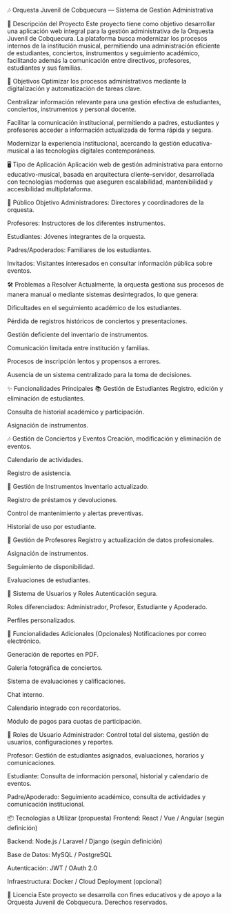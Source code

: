 🎶 Orquesta Juvenil de Cobquecura — Sistema de Gestión Administrativa

📑 Descripción del Proyecto
Este proyecto tiene como objetivo desarrollar una aplicación web integral para la gestión administrativa de la Orquesta Juvenil de Cobquecura. La plataforma busca modernizar los procesos internos de la institución musical, permitiendo una administración eficiente de estudiantes, conciertos, instrumentos y seguimiento académico, facilitando además la comunicación entre directivos, profesores, estudiantes y sus familias.

🎯 Objetivos
Optimizar los procesos administrativos mediante la digitalización y automatización de tareas clave.

Centralizar información relevante para una gestión efectiva de estudiantes, conciertos, instrumentos y personal docente.

Facilitar la comunicación institucional, permitiendo a padres, estudiantes y profesores acceder a información actualizada de forma rápida y segura.

Modernizar la experiencia institucional, acercando la gestión educativa-musical a las tecnologías digitales contemporáneas.

🖥️ Tipo de Aplicación
Aplicación web de gestión administrativa para entorno educativo-musical, basada en arquitectura cliente-servidor, desarrollada con tecnologías modernas que aseguren escalabilidad, mantenibilidad y accesibilidad multiplataforma.

👥 Público Objetivo
Administradores: Directores y coordinadores de la orquesta.

Profesores: Instructores de los diferentes instrumentos.

Estudiantes: Jóvenes integrantes de la orquesta.

Padres/Apoderados: Familiares de los estudiantes.

Invitados: Visitantes interesados en consultar información pública sobre eventos.

🛠️ Problemas a Resolver
Actualmente, la orquesta gestiona sus procesos de manera manual o mediante sistemas desintegrados, lo que genera:

Dificultades en el seguimiento académico de los estudiantes.

Pérdida de registros históricos de conciertos y presentaciones.

Gestión deficiente del inventario de instrumentos.

Comunicación limitada entre institución y familias.

Procesos de inscripción lentos y propensos a errores.

Ausencia de un sistema centralizado para la toma de decisiones.

✨ Funcionalidades Principales
📚 Gestión de Estudiantes
Registro, edición y eliminación de estudiantes.

Consulta de historial académico y participación.

Asignación de instrumentos.

🎶 Gestión de Conciertos y Eventos
Creación, modificación y eliminación de eventos.

Calendario de actividades.

Registro de asistencia.

🎻 Gestión de Instrumentos
Inventario actualizado.

Registro de préstamos y devoluciones.

Control de mantenimiento y alertas preventivas.

Historial de uso por estudiante.

🎼 Gestión de Profesores
Registro y actualización de datos profesionales.

Asignación de instrumentos.

Seguimiento de disponibilidad.

Evaluaciones de estudiantes.

🔐 Sistema de Usuarios y Roles
Autenticación segura.

Roles diferenciados: Administrador, Profesor, Estudiante y Apoderado.

Perfiles personalizados.

📝 Funcionalidades Adicionales (Opcionales)
Notificaciones por correo electrónico.

Generación de reportes en PDF.

Galería fotográfica de conciertos.

Sistema de evaluaciones y calificaciones.

Chat interno.

Calendario integrado con recordatorios.

Módulo de pagos para cuotas de participación.

🔑 Roles de Usuario
Administrador: Control total del sistema, gestión de usuarios, configuraciones y reportes.

Profesor: Gestión de estudiantes asignados, evaluaciones, horarios y comunicaciones.

Estudiante: Consulta de información personal, historial y calendario de eventos.

Padre/Apoderado: Seguimiento académico, consulta de actividades y comunicación institucional.

📦 Tecnologías a Utilizar (propuesta)
Frontend: React / Vue / Angular (según definición)

Backend: Node.js / Laravel / Django (según definición)

Base de Datos: MySQL / PostgreSQL

Autenticación: JWT / OAuth 2.0

Infraestructura: Docker / Cloud Deployment (opcional)

📄 Licencia
Este proyecto se desarrolla con fines educativos y de apoyo a la Orquesta Juvenil de Cobquecura. Derechos reservados.